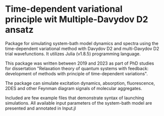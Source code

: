 # Time-dependent variational principle wit Multiple-Davydov D2 ansatz
Package for simulating system-bath model dynamics and spectra using the time-dependent variational method with Davydov D2 and multi-Davydov D2 trial wavefunctions. It utilizes Julia (v1.8.5) programming language.

This package was written between 2019 and 2023 as part of PhD studies for dissertation "Relaxation theory of quantum systems with feedback: development of methods with principle of time-dependent variations".

The package can simulate excitation dynamics, absorption, fluorescence, 2DES and other Feynman diagram signals of molecular aggregates. 

Included are few example files that demonstrate syntax of launching simulations. All available input parameters of the system-bath model are presented and annotated in Input.jl  
